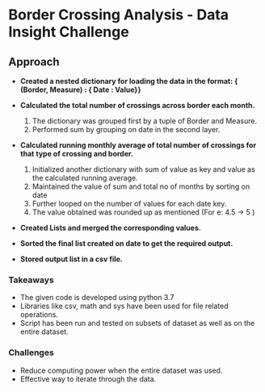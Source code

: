 # Border Crossing Analysis - Data Insight Challenge

## Approach

* **Created a nested dictionary for loading the data in the format: 
           { (Border, Measure) : { Date : Value}}**
* **Calculated the total number of crossings across border each month.**
  1. The dictionary was grouped first by a tuple of Border and Measure.
  2. Performed sum by grouping on date in the second layer.
  
* **Calculated running monthly average of total number of crossings for that type of crossing and border.**
  1. Initialized another dictionary with sum of value as key and value as the calculated running average.
  2. Maintained the value of sum and total no of months by sorting on date
  3. Further looped on the number of values for each date key.
  4. The value obtained was rounded up as mentioned (For e: 4.5 -> 5 )
  
* **Created Lists and merged the corresponding values.**

* **Sorted the final list created on date to get the required output.**

* **Stored output list in a csv file.**
  
### Takeaways
* The given code is developed using python 3.7
* Libraries like csv, math and sys have been used for file related operations.
* Script has been run and tested on subsets of dataset as well as on the entire dataset.

### Challenges
* Reduce computing power when the entire dataset was used.
* Effective way to iterate through the data.
